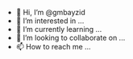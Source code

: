 - 👋 Hi, I’m @gmbayzid
- 👀 I’m interested in ...
- 🌱 I’m currently learning ...
- 💞️ I’m looking to collaborate on ...
- 📫 How to reach me ...

<!---
gmbayzid/gmbayzid is a ✨ special ✨ repository because its `README.md` (this file) appears on your GitHub profile.
You can click the Preview link to take a look at your changes.
--->
